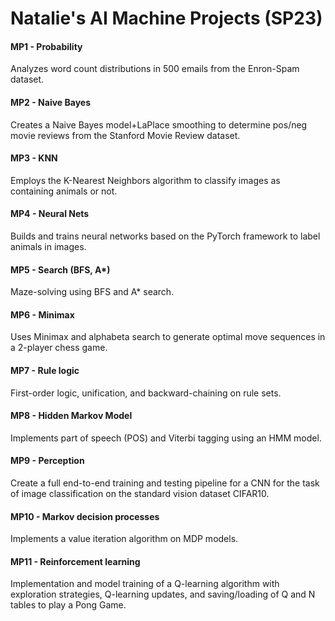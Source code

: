 # Natalie's AI Machine Projects (SP23)

#### MP1 - Probability
Analyzes word count distributions in 500 emails from the Enron-Spam dataset.

#### MP2 - Naive Bayes
Creates a Naive Bayes model+LaPlace smoothing to determine pos/neg movie reviews from the Stanford Movie Review dataset.

#### MP3 - KNN
Employs the K-Nearest Neighbors algorithm to classify images as containing animals or not. 

#### MP4 - Neural Nets
Builds and trains neural networks based on the PyTorch framework to label animals in images.

#### MP5 - Search (BFS, A*)
Maze-solving using BFS and A* search. 

#### MP6 - Minimax
Uses Minimax and alphabeta search to generate optimal move sequences in a 2-player chess game.

#### MP7 - Rule logic
First-order logic, unification, and backward-chaining on rule sets.

#### MP8 - Hidden Markov Model
Implements part of speech (POS) and Viterbi tagging using an HMM model.

#### MP9 - Perception
Create a full end-to-end training and testing pipeline for a CNN for the task of image classification on the standard vision dataset CIFAR10.

#### MP10 - Markov decision processes
Implements a value iteration algorithm on MDP models.

#### MP11 - Reinforcement learning
Implementation and model training of a Q-learning algorithm with exploration strategies, Q-learning updates, and saving/loading of Q and N tables to play a Pong Game.
